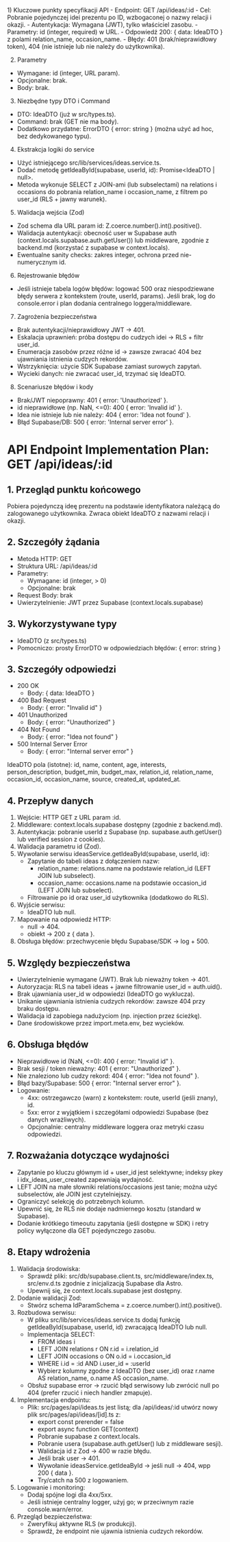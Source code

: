 <analysis>
1) Kluczowe punkty specyfikacji API
- Endpoint: GET /api/ideas/:id
- Cel: Pobranie pojedynczej idei prezentu po ID, wzbogaconej o nazwy relacji i okazji.
- Autentykacja: Wymagana (JWT), tylko właściciel zasobu.
- Parametry: id (integer, required) w URL.
- Odpowiedź 200: { data: IdeaDTO } z polami relation_name, occasion_name.
- Błędy: 401 (brak/nieprawidłowy token), 404 (nie istnieje lub nie należy do użytkownika).

2. Parametry

- Wymagane: id (integer, URL param).
- Opcjonalne: brak.
- Body: brak.

3. Niezbędne typy DTO i Command

- DTO: IdeaDTO (już w src/types.ts).
- Command: brak (GET nie ma body).
- Dodatkowo przydatne: ErrorDTO { error: string } (można użyć ad hoc, bez dedykowanego typu).

4. Ekstrakcja logiki do service

- Użyć istniejącego src/lib/services/ideas.service.ts.
- Dodać metodę getIdeaById(supabase, userId, id): Promise<IdeaDTO | null>.
- Metoda wykonuje SELECT z JOIN-ami (lub subselectami) na relations i occasions do pobrania relation_name i occasion_name, z filtrem po user_id (RLS + jawny warunek).

5. Walidacja wejścia (Zod)

- Zod schema dla URL param id: Z.coerce.number().int().positive().
- Walidacja autentykacji: obecność user w Supabase auth (context.locals.supabase.auth.getUser()) lub middleware, zgodnie z backend.md (korzystać z supabase w context.locals).
- Ewentualne sanity checks: zakres integer, ochrona przed nie-numerycznym id.

6. Rejestrowanie błędów

- Jeśli istnieje tabela logów błędów: logować 500 oraz niespodziewane błędy serwera z kontekstem (route, userId, params). Jeśli brak, log do console.error i plan dodania centralnego loggera/middleware.

7. Zagrożenia bezpieczeństwa

- Brak autentykacji/nieprawidłowy JWT -> 401.
- Eskalacja uprawnień: próba dostępu do cudzych idei -> RLS + filtr user_id.
- Enumeracja zasobów przez różne id -> zawsze zwracać 404 bez ujawniania istnienia cudzych rekordów.
- Wstrzyknięcia: użycie SDK Supabase zamiast surowych zapytań.
- Wycieki danych: nie zwracać user_id, trzymać się IdeaDTO.

8. Scenariusze błędów i kody

- Brak/JWT niepoprawny: 401 { error: 'Unauthorized' }.
- id nieprawidłowe (np. NaN, <=0): 400 { error: 'Invalid id' }.
- Idea nie istnieje lub nie należy: 404 { error: 'Idea not found' }.
- Błąd Supabase/DB: 500 { error: 'Internal server error' }.

</analysis>

# API Endpoint Implementation Plan: GET /api/ideas/:id

## 1. Przegląd punktu końcowego

Pobiera pojedynczą ideę prezentu na podstawie identyfikatora należącą do zalogowanego użytkownika. Zwraca obiekt IdeaDTO z nazwami relacji i okazji.

## 2. Szczegóły żądania

- Metoda HTTP: GET
- Struktura URL: /api/ideas/:id
- Parametry:
  - Wymagane: id (integer, > 0)
  - Opcjonalne: brak
- Request Body: brak
- Uwierzytelnienie: JWT przez Supabase (context.locals.supabase)

## 3. Wykorzystywane typy

- IdeaDTO (z src/types.ts)
- Pomocniczo: prosty ErrorDTO w odpowiedziach błędów: { error: string }

## 3. Szczegóły odpowiedzi

- 200 OK
  - Body: { data: IdeaDTO }
- 400 Bad Request
  - Body: { error: "Invalid id" }
- 401 Unauthorized
  - Body: { error: "Unauthorized" }
- 404 Not Found
  - Body: { error: "Idea not found" }
- 500 Internal Server Error
  - Body: { error: "Internal server error" }

IdeaDTO pola (istotne): id, name, content, age, interests, person_description, budget_min, budget_max, relation_id, relation_name, occasion_id, occasion_name, source, created_at, updated_at.

## 4. Przepływ danych

1. Wejście: HTTP GET z URL param :id.
2. Middleware: context.locals.supabase dostępny (zgodnie z backend.md).
3. Autentykacja: pobranie userId z Supabase (np. supabase.auth.getUser() lub verified session z cookies).
4. Walidacja parametru id (Zod).
5. Wywołanie serwisu ideasService.getIdeaById(supabase, userId, id):
   - Zapytanie do tabeli ideas z dołączeniem nazw:
     - relation_name: relations.name na podstawie relation_id (LEFT JOIN lub subselect).
     - occasion_name: occasions.name na podstawie occasion_id (LEFT JOIN lub subselect).
   - Filtrowanie po id oraz user_id użytkownika (dodatkowo do RLS).
6. Wyjście serwisu:
   - IdeaDTO lub null.
7. Mapowanie na odpowiedź HTTP:
   - null -> 404.
   - obiekt -> 200 z { data }.
8. Obsługa błędów: przechwycenie błędu Supabase/SDK -> log + 500.

## 5. Względy bezpieczeństwa

- Uwierzytelnienie wymagane (JWT). Brak lub nieważny token -> 401.
- Autoryzacja: RLS na tabeli ideas + jawne filtrowanie user_id = auth.uid().
- Brak ujawniania user_id w odpowiedzi (IdeaDTO go wyklucza).
- Unikanie ujawniania istnienia cudzych rekordów: zawsze 404 przy braku dostępu.
- Walidacja id zapobiega nadużyciom (np. injection przez ścieżkę).
- Dane środowiskowe przez import.meta.env, bez wycieków.

## 6. Obsługa błędów

- Nieprawidłowe id (NaN, <=0): 400 { error: "Invalid id" }.
- Brak sesji / token nieważny: 401 { error: "Unauthorized" }.
- Nie znaleziono lub cudzy rekord: 404 { error: "Idea not found" }.
- Błąd bazy/Supabase: 500 { error: "Internal server error" }.
- Logowanie:
  - 4xx: ostrzegawczo (warn) z kontekstem: route, userId (jeśli znany), id.
  - 5xx: error z wyjątkiem i szczegółami odpowiedzi Supabase (bez danych wrażliwych).
  - Opcjonalnie: centralny middleware loggera oraz metryki czasu odpowiedzi.

## 7. Rozważania dotyczące wydajności

- Zapytanie po kluczu głównym id + user_id jest selektywne; indeksy pkey i idx_ideas_user_created zapewniają wydajność.
- LEFT JOIN na małe słowniki relations/occasions jest tanie; można użyć subselectów, ale JOIN jest czytelniejszy.
- Ograniczyć selekcję do potrzebnych kolumn.
- Upewnić się, że RLS nie dodaje nadmiernego kosztu (standard w Supabase).
- Dodanie krótkiego timeoutu zapytania (jeśli dostępne w SDK) i retry policy wyłączone dla GET pojedynczego zasobu.

## 8. Etapy wdrożenia

1. Walidacja środowiska:
   - Sprawdź pliki: src/db/supabase.client.ts, src/middleware/index.ts, src/env.d.ts zgodnie z inicjalizacją Supabase dla Astro.
   - Upewnij się, że context.locals.supabase jest dostępny.
2. Dodanie walidacji Zod:
   - Stwórz schema IdParamSchema = z.coerce.number().int().positive().
3. Rozbudowa serwisu:
   - W pliku src/lib/services/ideas.service.ts dodaj funkcję getIdeaById(supabase, userId, id) zwracającą IdeaDTO lub null.
   - Implementacja SELECT:
     - FROM ideas i
     - LEFT JOIN relations r ON r.id = i.relation_id
     - LEFT JOIN occasions o ON o.id = i.occasion_id
     - WHERE i.id = :id AND i.user_id = :userId
     - Wybierz kolumny zgodne z IdeaDTO (bez user_id) oraz r.name AS relation_name, o.name AS occasion_name.
   - Obsłuż supabase error -> rzucić błąd serwisowy lub zwrócić null po 404 (prefer rzucić i niech handler zmapuje).
4. Implementacja endpointu:
   - Plik: src/pages/api/ideas.ts jest listą; dla /api/ideas/:id utwórz nowy plik src/pages/api/ideas/[id].ts z:
     - export const prerender = false
     - export async function GET(context)
     - Pobranie supabase z context.locals.
     - Pobranie usera (supabase.auth.getUser() lub z middleware sesji).
     - Walidacja id z Zod -> 400 w razie błędu.
     - Jeśli brak user -> 401.
     - Wywołanie ideasService.getIdeaById -> jeśli null -> 404, wpp 200 { data }.
     - Try/catch na 500 z logowaniem.
5. Logowanie i monitoring:
   - Dodaj spójne logi dla 4xx/5xx.
   - Jeśli istnieje centralny logger, użyj go; w przeciwnym razie console.warn/error.
6. Przegląd bezpieczeństwa:
   - Zweryfikuj aktywne RLS (w produkcji).
   - Sprawdź, że endpoint nie ujawnia istnienia cudzych rekordów.
